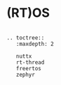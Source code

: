 # (RT)OS

```eval_rst

.. toctree::
   :maxdepth: 2

   nuttx
   rt-thread
   freertos
   zephyr
```

